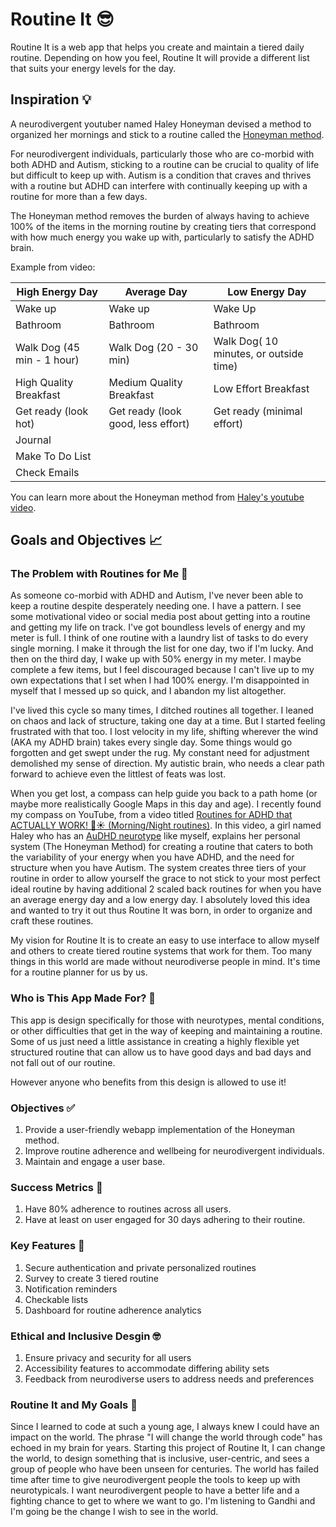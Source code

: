 # Routine It 😎
Routine It is a web app that helps you create and maintain a tiered daily routine. Depending on how you feel, Routine It will provide a different list that suits your energy levels for the day.

## Inspiration 💡
A neurodivergent youtuber named Haley Honeyman devised a method to organized her mornings and stick to a routine called the [Honeyman method](https://youtu.be/JQFZNQS6eQ0?si=k0zWNBbNA2oAt4at).

For neurodivergent individuals, particularly those who are co-morbid with both ADHD and Autism, sticking to a routine can be crucial to quality of life but difficult to keep up with. Autism is a condition that craves and thrives with a routine but ADHD can interfere with continually keeping up with a routine for more than a few days.

The Honeyman method removes the burden of always having to achieve 100% of the items in the morning routine by creating tiers that correspond with how much energy you wake up with, particularly to satisfy the ADHD brain. 


Example from video: 

| High Energy Day | Average Day | Low Energy Day |
|--- | --- | --- |
| Wake up | Wake up| Wake Up |
| Bathroom | Bathroom | Bathroom |
| Walk Dog (45 min - 1 hour) | Walk Dog (20 - 30 min)| Walk Dog( 10 minutes, or outside time) |
| High Quality Breakfast | Medium Quality Breakfast | Low Effort Breakfast |
| Get ready (look hot)| Get ready (look good, less effort) | Get ready (minimal effort)|
| Journal |  |  |
| Make To Do List |  |  |
| Check Emails |  |  |

You can learn more about the Honeyman method from [Haley's youtube video](https://youtu.be/JQFZNQS6eQ0?si=k0zWNBbNA2oAt4at).

## Goals and Objectives 📈

### The Problem with Routines for Me 🫤

As someone co-morbid with ADHD and Autism, I've never been able to keep a routine despite desperately needing one. I have a pattern. I see some motivational video or social media post about getting into a routine and getting my life on track. I've got boundless levels of energy and my meter is full. I think of one routine with a laundry list of tasks to do every single morning. I make it through the list for one day, two if I'm lucky. And then on the third day, I wake up with 50% energy in my meter. I maybe complete a few items, but I feel discouraged because I can't live up to my own expectations that I set when I had 100% energy. I'm disappointed in myself that I messed up so quick, and I abandon my list altogether. 

I've lived this cycle so many times, I ditched routines all together. I leaned on chaos and lack of structure, taking one day at a time. But I started feeling frustrated with that too. I lost velocity in my life, shifting wherever the wind (AKA my ADHD brain) takes every single day. Some things would go forgotten and get swept under the rug. My constant need for adjustment demolished my sense of direction. My autistic brain, who needs a clear path forward to achieve even the littlest of feats was lost.

When you get lost, a compass can help guide you back to a path home (or maybe more realistically Google Maps in this day and age). I recently found my compass on YouTube, from a video titled [Routines for ADHD that ACTUALLY WORK! 🌛☀️ (Morning/Night routines)](https://www.youtube.com/watch?v=JQFZNQS6eQ0&ab_channel=HayleyHoneyman). In this video, a girl named Haley who has an [AuDHD neurotype](https://www.neurodiversecouplescounseling.com/audhd) like myself, explains her personal system (The Honeyman Method) for creating a routine that caters to both the variability of your energy when you have ADHD, and the need for structure when you have Autism. The system creates three tiers of your routine in order to allow yourself the grace to not stick to your most perfect ideal routine by having additional 2 scaled back routines for when you have an average energy day and a low energy day. I absolutely loved this idea and wanted to try it out thus Routine It was born, in order to organize and craft these routines.

My vision for Routine It is to create an easy to use interface to allow myself and others to create tiered routine systems that work for them. Too many things in this world are made without neurodiverse people in mind. It's time for a routine planner for us by us.

### Who is This App Made For? 👯

This app is design specifically for those with neurotypes, mental conditions, or other difficulties that get in the way of keeping and maintaining a routine. Some of us just need a little assistance in creating a highly flexible yet structured routine that can allow us to have good days and bad days and not fall out of our routine.

However anyone who benefits from this design is allowed to use it!

### Objectives ✅
1. Provide a user-friendly webapp implementation of the Honeyman method.
2. Improve routine adherence and wellbeing for neurodivergent individuals.
3. Maintain and engage a user base.

### Success Metrics 🙌
1. Have 80% adherence to routines across all users.
2. Have at least on user engaged for 30 days adhering to their routine.

### Key Features 🔑
1. Secure authentication and private personalized routines
2. Survey to create 3 tiered routine
3. Notification reminders
4. Checkable lists
5. Dashboard for routine adherence analytics

### Ethical and Inclusive Desgin 🤓
1. Ensure privacy and security for all users
2. Accessibility features to accommodate differing ability sets
3. Feedback from neurodiverse users to address needs and preferences

### Routine It and My Goals 🥅
Since I learned to code at such a young age, I always knew I could have an impact on the world. The phrase "I will change the world through code" has echoed in my brain for years. Starting this project of Routine It, I can change the world, to design something that is inclusive, user-centric, and sees a group of people who have been unseen for centuries. The world has failed time after time to give neurodivergent people the tools to keep up with neurotypicals. I want neurodivergent people to have a better life and a fighting chance to get to where we want to go. I'm listening to Gandhi and I'm going be the change I wish to see in the world.


